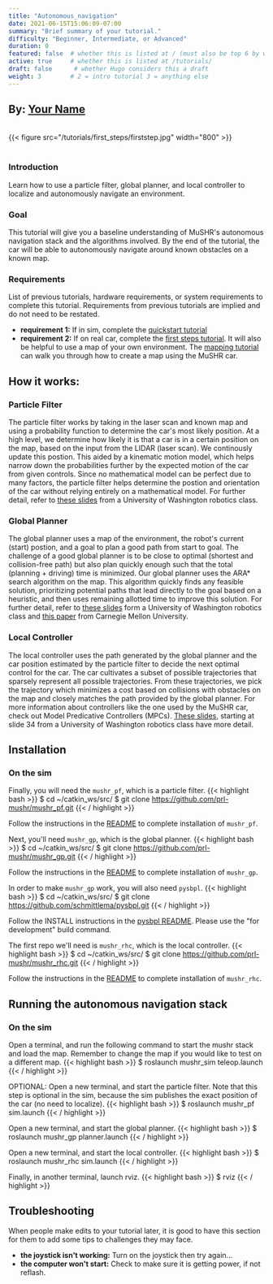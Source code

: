 ```yaml
---
title: "Autonomous_navigation"
date: 2021-06-15T15:06:09-07:00
summary: "Brief summary of your tutorial."
difficulty: "Beginner, Intermediate, or Advanced"
duration: 0
featured: false  # whether this is listed at / (must also be top 6 by weight). 
active: true     # whether this is listed at /tutorials/
draft: false      # whether Hugo considers this a draft
weight: 3        # 2 = intro tutorial 3 = anything else
---
```


<h2> By: <a href=https://mushr.io/>Your Name</a></h2>

<!-- Header figure required! -->
<br>
{{< figure src="/tutorials/first_steps/firststep.jpg" width="800" >}} <br>                           
<br>

### Introduction
Learn how to use a particle filter, global planner, and local controller to localize and autonomously navigate an environment.

### Goal
This tutorial will give you a baseline understanding of MuSHR's autonomous navigation stack and the algorithms involved. By the end of the tutorial, the car will be able to autonomously navigate around known obstacles on a known map.

### Requirements
List of previous tutorials, hardware requirements, or system requirements to complete this tutorial. Requirements from previous tutorials are implied and do not need to be restated.
* **requirement 1:** If in sim, complete the [quickstart tutorial](https://mushr.io/tutorials/quickstart/)
* **requirement 2:** If on real car, complete the [first steps tutorial](https://mushr.io/tutorials/first_steps/). It will also be helpful to use a map of your own environment. The [mapping tutorial](https://mushr.io/tutorials/mapping/) can walk you through how to create a map using the MuSHR car.

## How it works:

### Particle Filter
The particle filter works by taking in the laser scan and known map and using a probability function to determine the car's most likely position. At a high level, we determine how likely it is that a car is in a certain position on the map, based on the input from the LIDAR (laser scan). We continously update this postion. This aided by a kinematic motion model, which helps narrow down the probabilities further by the expected motion of the car from given controls. Since no mathematical model can be perfect due to many factors, the particle filter helps determine the postion and orientation of the car without relying entirely on a mathematical model. For further detail, refer to [these slides](https://courses.cs.washington.edu/courses/cse478/20wi/site/resources/lec8_particle_filter.pdf) from a University of Washington robotics class.

### Global Planner
The global planner uses a map of the environment, the robot's current (start) postion, and a goal to plan a good path from start to goal. The challenge of a good global planner is to be close to optimal (shortest and collision-free path) but also plan quickly enough such that the total (planning + driving) time is minimized. Our global planner uses the ARA* search algorithm on the map. This algorithm quickly finds any feasible solution, prioritizing potential paths that lead directly to the goal based on a heuristic, and then uses remaining allotted time to improve this solution. For further detail, refer to [these slides](https://courses.cs.washington.edu/courses/cse478/20wi/site/resources/lec19_heuristic.pdf) form a University of Washington robotics class and [this paper](http://www.cs.cmu.edu/~ggordon/mlikhach-ggordon-thrun.ara-tr.pdf) from Carnegie Mellon University.


### Local Controller
The local controller uses the path generated by the global planner and the car position estimated by the particle filter to decide the next optimal control for the car. The car cultivates a subset of possible trajectories that sparsely represent all possible trajectories. From these trajectories, we pick the trajectory which minimizes a cost based on collisions with obstacles on the map and closely matches the path provided by the global planner. For more information about controllers like the one used by the MuSHR car, check out Model Predicative Controllers (MPCs). [These slides,](https://courses.cs.washington.edu/courses/cse478/20wi/site/resources/lec16_ilqr_mpc.pdf) starting at slide 34 from a University of Washington robotics class have more detail.


## Installation
### On the sim
Finally, you will need the ```mushr_pf```, which is a particle filter.
{{< highlight bash >}}
$ cd ~/catkin_ws/src/
$ git clone https://github.com/prl-mushr/mushr_pf.git
{{< / highlight >}}

Follow the instructions in the [README](https://github.com/prl-mushr/mushr_pf) to complete installation of ```mushr_pf```.

Next, you'll need ```mushr_gp```, which is the global planner.
{{< highlight bash >}}
$ cd ~/catkin_ws/src/
$ git clone https://github.com/prl-mushr/mushr_gp.git
{{< / highlight >}}

Follow the instructions in the [README](https://github.com/prl-mushr/mushr_gp) to complete installation of ```mushr_gp```.

In order to make ```mushr_gp``` work, you will also need ```pysbpl```.
{{< highlight bash >}}
$ cd ~/catkin_ws/src/
$ git clone https://github.com/schmittlema/pysbpl.git
{{< / highlight >}}

Follow the INSTALL instructions in the [pysbpl README](https://github.com/schmittlema/pysbpl). Please use the "for development" build command.

The first repo we'll need is ```mushr_rhc```, which is the local controller.
{{< highlight bash >}}
$ cd ~/catkin_ws/src/
$ git clone https://github.com/prl-mushr/mushr_rhc.git 
{{< / highlight >}}

Follow the instructions in the [README](https://github.com/prl-mushr/mushr_rhc) to complete installation of ```mushr_rhc```.

## Running the autonomous navigation stack
### On the sim
Open a terminal, and run the following command to start the mushr stack and load the map. Remember to change the map if you would like to test on a different map.
{{< highlight bash >}}
$ roslaunch mushr_sim teleop.launch 
{{< / highlight >}}

OPTIONAL: Open a new terminal, and start the particle filter. Note that this step is optional in the sim, because the sim publishes the exact position of the car (no need to localize).
{{< highlight bash >}}
$ roslaunch mushr_pf sim.launch
{{< / highlight >}}

Open a new terminal, and start the global planner.
{{< highlight bash >}}
$ roslaunch mushr_gp planner.launch 
{{< / highlight >}}

Open a new terminal, and start the local controller.
{{< highlight bash >}}
$ roslaunch mushr_rhc sim.launch 
{{< / highlight >}}

Finally, in another terminal, launch rviz.
{{< highlight bash >}}
$ rviz 
{{< / highlight >}}

## Troubleshooting
When people make edits to your tutorial later, it is good to have this section for them to add some tips to challenges they may face.

* **the joystick isn't working:** Turn on the joystick then try again...
* **the computer won't start:** Check to make sure it is getting power, if not reflash. 

